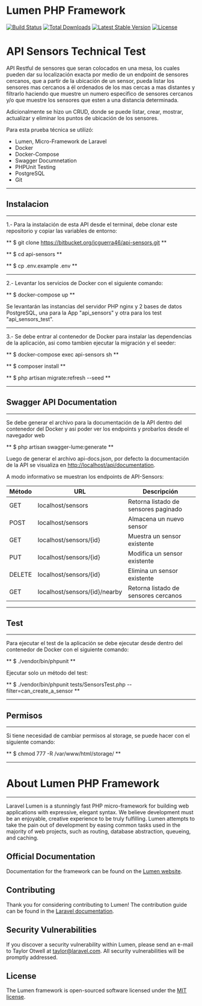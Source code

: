 # Lumen PHP Framework

[![Build Status](https://travis-ci.org/laravel/lumen-framework.svg)](https://travis-ci.org/laravel/lumen-framework)
[![Total Downloads](https://poser.pugx.org/laravel/lumen-framework/d/total.svg)](https://packagist.org/packages/laravel/lumen-framework)
[![Latest Stable Version](https://poser.pugx.org/laravel/lumen-framework/v/stable.svg)](https://packagist.org/packages/laravel/lumen-framework)
[![License](https://poser.pugx.org/laravel/lumen-framework/license.svg)](https://packagist.org/packages/laravel/lumen-framework)


# API Sensors Technical Test

API Restful de sensores que seran colocados en una mesa, los cuales pueden dar su localización exacta por medio de un
endpoint de sensores cercanos, que a partir de la ubicación de un sensor, pueda listar los sensores mas cercanos a él
ordenados de los mas cercas a mas distantes y filtrarlo haciendo que muestre un numero especifico de sensores cercanos 
y/o que muestre los sensores que esten a una distancia determinada.

Adicionalmente se hizo un CRUD, donde se puede listar, crear, mostrar, actualizar y eliminar los puntos de ubicación 
de los sensores. 

Para esta prueba técnica se utilizó: 

  - Lumen, Micro-Framework de Laravel
  - Docker
  - Docker-Compose
  - Swagger Documnetation
  - PHPUnit Testing
  - PostgreSQL
  - Git
  
   ---
## Instalacion
 ---
 
 1.- Para la instalación de esta API desde el terminal, debe clonar este repositorio y copiar las variables de entorno:
 
** $ git clone https://bitbucket.org/jcguerra46/api-sensors.git **

** $ cd api-sensors **

** $ cp .env.example .env **

 ---
 2.- Levantar los servicios de Docker con el siguiente comando:
 
** $ docker-compose up **

Se levantarán las instancias del servidor PHP nginx y 2 bases de datos PostgreSQL, una para la App "api_sensors" y otra para los test "api_sensors_test".

  ---
 3.- Se debe entrar al contenedor de Docker para instalar las dependencias de la aplicación, asi como tambien ejecutar la migración y el seeder:
 
** $ docker-compose exec api-sensors sh **

** $ composer install **

** $ php artisan migrate:refresh --seed **

  ---
## Swagger API Documentation
  ---
 
  Se debe generar el archivo para la documentación de la API dentro del contenedor del Docker y asi poder ver los endpoints y probarlos desde el navegador web

** $ php artisan swagger-lume:generate **

 Luego de generar el archivo api-docs.json, por defecto la documentación de la API se visualiza en
  [http://localhost/api/documentation](http://localhost/api/documentation).
 
 A modo informativo se muestran los endpoints de API-Sensors:
 
 | Método | URL | Descripción |
 | ------ | ------ | ------ |
 | GET | localhost/sensors | Retorna listado de sensores paginado |
 | POST | localhost/sensors | Almacena un nuevo sensor |
 | GET | localhost/sensors/{id} | Muestra un sensor existente |
 | PUT | localhost/sensors/{id} | Modifica un sensor existente |
 | DELETE | localhost/sensors/{id} | Elimina un sensor existente |
 | GET | localhost/sensors/{id}/nearby | Retorna listado de sensores cercanos |

  ---
## Test
  ---
 
 Para ejecutar el test de la aplicación se debe ejecutar desde dentro del contenedor de Docker con el siguiente comando:
 
** $ ./vendor/bin/phpunit **

 Ejecutar solo un método del test:

** $ ./vendor/bin/phpunit tests/SensorsTest.php --filter=can_create_a_sensor  **

  ---
## Permisos
  ---

  Si tiene necesidad de cambiar permisos al storage, se puede hacer con el siguiente comando:
  
** $ chmod 777 -R /var/www/html/storage/ **




  ---
# About Lumen PHP Framework
 ---

Laravel Lumen is a stunningly fast PHP micro-framework for building web applications with expressive, elegant syntax. We believe development must be an enjoyable, creative experience to be truly fulfilling. Lumen attempts to take the pain out of development by easing common tasks used in the majority of web projects, such as routing, database abstraction, queueing, and caching.

## Official Documentation

Documentation for the framework can be found on the [Lumen website](https://lumen.laravel.com/docs).

## Contributing

Thank you for considering contributing to Lumen! The contribution guide can be found in the [Laravel documentation](https://laravel.com/docs/contributions).

## Security Vulnerabilities

If you discover a security vulnerability within Lumen, please send an e-mail to Taylor Otwell at taylor@laravel.com. All security vulnerabilities will be promptly addressed.

## License

The Lumen framework is open-sourced software licensed under the [MIT license](https://opensource.org/licenses/MIT).

